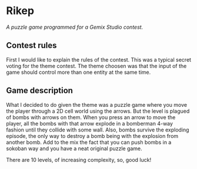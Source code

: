 # Rikep

*A puzzle game programmed for a Gemix Studio contest.*

## Contest rules

First I would like to explain the rules of the contest. This was a typical secret voting for
the theme contest. The theme choosen was that the input of the game should control more than
one entity at the same time.

## Game description

What I decided to do given the theme was a puzzle game where you move the player through a
2D cell world using the arrows. But the level is plagued of bombs with arrows on them. When
you press an arrow to move the player, all the bombs with that arrow explode in a bomberman
4-way fashion until they collide with some wall. Also, bombs survive the exploding episode,
the only way to destroy a bomb being with the explosion from another bomb. Add to the mix the
fact that you can push bombs in a sokoban way and you have a neat original puzzle game.

There are 10 levels, of increasing complexity, so, good luck!
